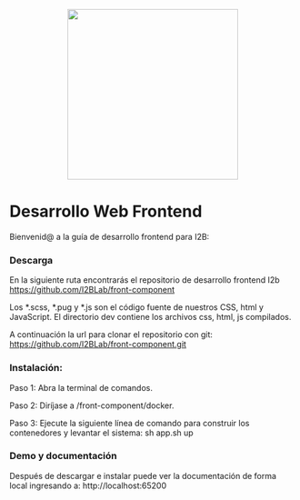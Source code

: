 <p align="center">
<img src="https://www.i2btech.com/wp-content/uploads/2019/02/logo_i2btech_header.svg" width="300">
</p>

Desarrollo Web Frontend
=====

Bienvenid@ a la guía de desarrollo frontend para I2B:

### Descarga
En la siguiente ruta encontrarás el repositorio de desarrollo frontend I2b https://github.com/I2BLab/front-component

Los *.scss, *.pug y *.js son el código fuente de nuestros CSS, html y JavaScript. El directorio dev contiene los archivos css, html, js compilados.

A continuación la url para clonar el repositorio con git: https://github.com/I2BLab/front-component.git

### Instalación:
Paso 1: Abra la terminal de comandos.

Paso 2: Diríjase a /front-component/docker.

Paso 3: Ejecute la siguiente línea de comando para construir los contenedores y levantar el sistema: sh app.sh up

### Demo y documentación
Después de descargar e instalar puede ver la documentación de forma local ingresando a: http://localhost:65200
